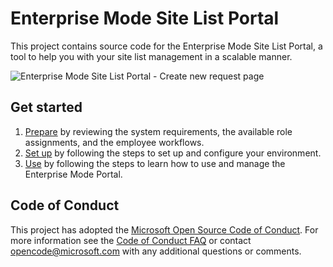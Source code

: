 # Enterprise Mode Site List Portal
This project contains source code for the Enterprise Mode Site List Portal, a tool to help you with your site list management in a scalable manner.

![Enterprise Mode Site List Portal - Create new request page](https://cloud.githubusercontent.com/assets/7266075/22607091/3cc4e554-ea0b-11e6-90fa-50d0af5e6509.png)

## Get started
1. [Prepare](https://learn.microsoft.com/internet-explorer/ie11-deploy-guide/use-the-enterprise-mode-portal) by reviewing the system requirements, the available role assignments, and the employee workflows.
2. [Set up](https://learn.microsoft.com/internet-explorer/ie11-deploy-guide/set-up-enterprise-mode-portal) by following the steps to set up and configure your environment.
3. [Use](https://learn.microsoft.com/internet-explorer/ie11-deploy-guide/workflow-processes-enterprise-mode-portal) by following the steps to learn how to use and manage the Enterprise Mode Portal.

## Code of Conduct

This project has adopted the [Microsoft Open Source Code of Conduct](https://opensource.microsoft.com/codeofconduct/). For more information see the [Code of Conduct FAQ](https://opensource.microsoft.com/codeofconduct/faq/) or contact [opencode@microsoft.com](mailto:opencode@microsoft.com) with any additional questions or comments.
